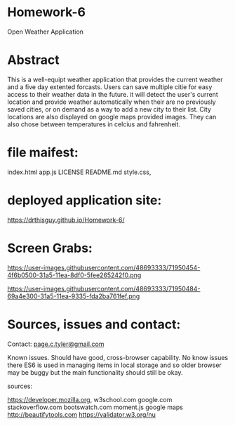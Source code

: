 # Homework-6
Open Weather Application


# Abstract

This is a well-equipt weather application that provides the current weather and a five day extented forcasts. Users can save multiple citie for easy access to their weather data in the future. it will detect the user's current location and provide weather automatically when their are no previously saved cities, or on demand as a way to add a new city to their list. City locations are also displayed on google maps provided images. They can also chose between temperatures in celcius and fahrenheit. 


# file maifest:

index.html
app.js 
LICENSE 
README.md 
style.css,


# deployed application site:


https://drthisguy.github.io/Homework-6/


# Screen Grabs:
https://user-images.githubusercontent.com/48693333/71950454-4f6b0500-31a5-11ea-8df0-5fee265242f0.png

https://user-images.githubusercontent.com/48693333/71950484-69a4e300-31a5-11ea-9335-fda2ba761fef.png

# Sources, issues and contact:

Contact: page.c.tyler@gmail.com

Known issues.
Should have good, cross-browser capability. No know issues there
ES6 is used in managing items in local storage and so older browser may be buggy but the main functionality should still be okay.

sources:

https://developer.mozilla.org, 
w3school.com 
google.com 
stackoverflow.com
bootswatch.com
moment.js
google maps
http://beautifytools.com
https://validator.w3.org/nu

